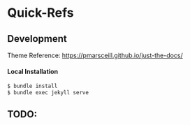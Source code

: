 # Quick-Refs 


## Development
Theme Reference: https://pmarsceill.github.io/just-the-docs/

#### Local Installation
```bash
$ bundle install
$ bundle exec jekyll serve
```

## TODO:
